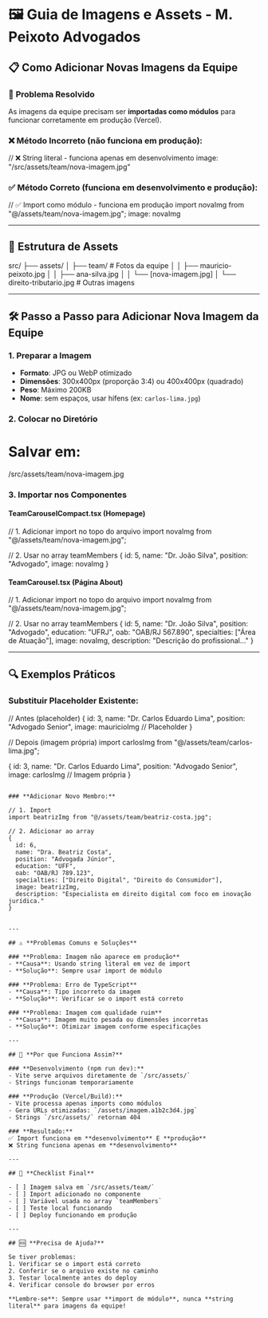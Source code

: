 # 🖼️ Guia de Imagens e Assets - M. Peixoto Advogados

## 📋 Como Adicionar Novas Imagens da Equipe

### 🎯 **Problema Resolvido**
As imagens da equipe precisam ser **importadas como módulos** para funcionar corretamente em produção (Vercel).

### ❌ **Método Incorreto (não funciona em produção):**

// ❌ String literal - funciona apenas em desenvolvimento
image: "/src/assets/team/nova-imagem.jpg"


### ✅ **Método Correto (funciona em desenvolvimento e produção):**

// ✅ Import como módulo - funciona em produção
import novaImg from "@/assets/team/nova-imagem.jpg";
image: novaImg


---

## 📁 **Estrutura de Assets**


src/
├── assets/
│   ├── team/                    # Fotos da equipe
│   │   ├── mauricio-peixoto.jpg
│   │   ├── ana-silva.jpg
│   │   └── [nova-imagem.jpg]
│   └── direito-tributario.jpg   # Outras imagens


---

## 🛠️ **Passo a Passo para Adicionar Nova Imagem da Equipe**

### **1. Preparar a Imagem**
- **Formato**: JPG ou WebP otimizado
- **Dimensões**: 300x400px (proporção 3:4) ou 400x400px (quadrado)
- **Peso**: Máximo 200KB
- **Nome**: sem espaços, usar hífens (ex: `carlos-lima.jpg`)

### **2. Colocar no Diretório**

# Salvar em:
/src/assets/team/nova-imagem.jpg


### **3. Importar nos Componentes**

#### **TeamCarouselCompact.tsx (Homepage)**

// 1. Adicionar import no topo do arquivo
import novaImg from "@/assets/team/nova-imagem.jpg";

// 2. Usar no array teamMembers
{
  id: 5,
  name: "Dr. João Silva",
  position: "Advogado",
  image: novaImg
}


#### **TeamCarousel.tsx (Página About)**

// 1. Adicionar import no topo do arquivo
import novaImg from "@/assets/team/nova-imagem.jpg";

// 2. Usar no array teamMembers
{
  id: 5,
  name: "Dr. João Silva",
  position: "Advogado",
  education: "UFRJ",
  oab: "OAB/RJ 567.890",
  specialties: ["Área de Atuação"],
  image: novaImg,
  description: "Descrição do profissional..."
}


---

## 🔍 **Exemplos Práticos**

### **Substituir Placeholder Existente:**

// Antes (placeholder)
{
  id: 3,
  name: "Dr. Carlos Eduardo Lima",
  position: "Advogado Senior",
  image: mauricioImg // Placeholder
}

// Depois (imagem própria)
import carlosImg from "@/assets/team/carlos-lima.jpg";

{
  id: 3,
  name: "Dr. Carlos Eduardo Lima", 
  position: "Advogado Senior",
  image: carlosImg // Imagem própria
}
```

### **Adicionar Novo Membro:**

// 1. Import
import beatrizImg from "@/assets/team/beatriz-costa.jpg";

// 2. Adicionar ao array
{
  id: 6,
  name: "Dra. Beatriz Costa",
  position: "Advogada Júnior",
  education: "UFF",
  oab: "OAB/RJ 789.123",
  specialties: ["Direito Digital", "Direito do Consumidor"],
  image: beatrizImg,
  description: "Especialista em direito digital com foco em inovação jurídica."
}


---

## ⚠️ **Problemas Comuns e Soluções**

### **Problema: Imagem não aparece em produção**
- **Causa**: Usando string literal em vez de import
- **Solução**: Sempre usar import de módulo

### **Problema: Erro de TypeScript**
- **Causa**: Tipo incorreto da imagem
- **Solução**: Verificar se o import está correto

### **Problema: Imagem com qualidade ruim**
- **Causa**: Imagem muito pesada ou dimensões incorretas
- **Solução**: Otimizar imagem conforme especificações

---

## 🚀 **Por que Funciona Assim?**

### **Desenvolvimento (npm run dev):**
- Vite serve arquivos diretamente de `/src/assets/`
- Strings funcionam temporariamente

### **Produção (Vercel/Build):**
- Vite processa apenas imports como módulos
- Gera URLs otimizadas: `/assets/imagem.a1b2c3d4.jpg`
- Strings `/src/assets/` retornam 404

### **Resultado:**
✅ Import funciona em **desenvolvimento** E **produção**  
❌ String funciona apenas em **desenvolvimento**

---

## 📝 **Checklist Final**

- [ ] Imagem salva em `/src/assets/team/`
- [ ] Import adicionado no componente
- [ ] Variável usada no array `teamMembers`
- [ ] Teste local funcionando
- [ ] Deploy funcionando em produção

---

## 🆘 **Precisa de Ajuda?**

Se tiver problemas:
1. Verificar se o import está correto
2. Conferir se o arquivo existe no caminho
3. Testar localmente antes do deploy
4. Verificar console do browser por erros

**Lembre-se**: Sempre usar **import de módulo**, nunca **string literal** para imagens da equipe!